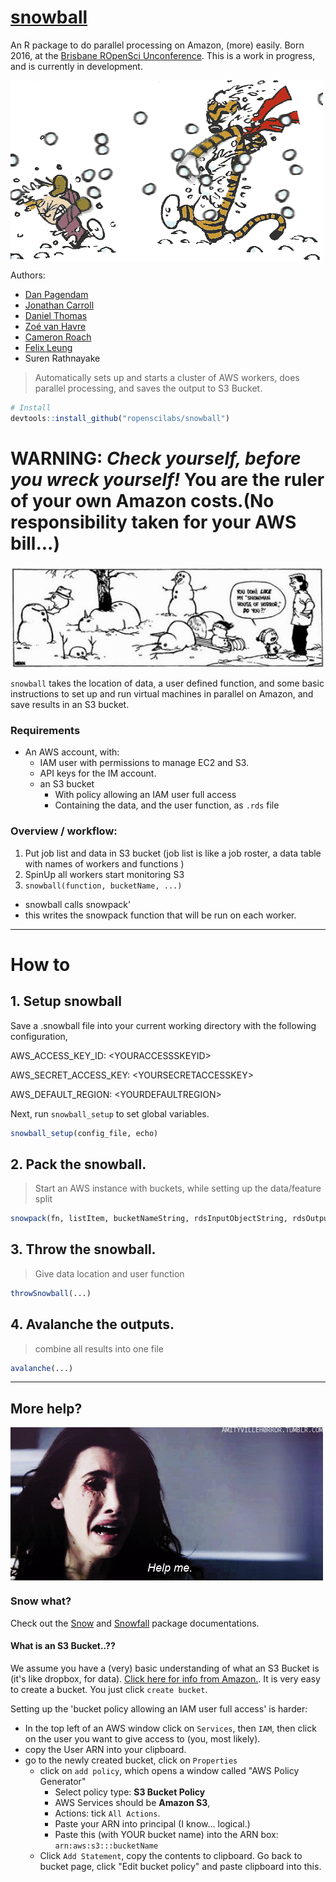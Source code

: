 
# [snowball](https://github.com/ropenscilabs/snowball)
An R package to do parallel processing on Amazon, (more) easily.
Born 2016, at the [Brisbane ROpenSci Unconference][52d207af]. This is a work in progress, and is currently in development. 

<img align="center" src="misc/CHsnowballs.gif">

  [52d207af]: http://auunconf.ropensci.org "Brisbane Unconference"

Authors:
- [Dan Pagendam](https://github.com/dpagendam)
- [Jonathan Carroll](https://github.com/jonocarroll)
- [Daniel Thomas](https://github.com/daniel-t)
- [Zoé van Havre](https://github.com/zoevanhavre/)
- [Cameron Roach](https://github.com/camroach87?tab=activity)
- [Felix Leung](https://github.com/felixleungsc)
- Suren Rathnayake

> Automatically sets up and starts a cluster of AWS workers, does parallel processing, and saves the output to S3 Bucket.


```r
# Install
devtools::install_github("ropenscilabs/snowball")
```

# WARNING:  _Check yourself, before you wreck yourself!_  You are the ruler of your own Amazon costs.(No responsibility taken for your AWS bill...)

<img align="center" src="misc/snowman1.jpg">

`snowball` takes the location of data, a user defined function, and some basic instructions to set up and run  virtual machines in parallel on Amazon, and save results in an S3 bucket.


### Requirements
- An AWS account, with:
  - IAM user with permissions to manage EC2 and S3.
  - API keys for the IM account.
  - an S3 bucket
    - With policy allowing an IAM user full access
    - Containing the data, and the user function,  as `.rds` file

### Overview / workflow:
1. Put job list and data in S3 bucket (job list is like a job roster, a data table with names of workers and functions )
2. SpinUp  all workers start monitoring S3
3. `snowball(function, bucketName, ...)`
  - snowball calls snowpack'
  - this writes the snowpack function that will be run on each worker.

------------


# How to

## 1. Setup snowball

Save a .snowball file into your current working directory with the following configuration,

AWS_ACCESS_KEY_ID: \<YOURACCESSSKEYID\>

AWS_SECRET_ACCESS_KEY: \<YOURSECRETACCESSKEY\>

AWS_DEFAULT_REGION: \<YOURDEFAULTREGION\>

Next, run `snowball_setup` to set global variables.

```r
snowball_setup(config_file, echo)
```


## 2.  Pack the snowball.
> Start an AWS instance with buckets, while setting up the data/feature split

```r
snowpack(fn, listItem, bucketNameString, rdsInputObjectString, rdsOutputString)
```


## 3. Throw the snowball.
> Give data location and user function

```r
throwSnowball(...)
```

## 4. Avalanche the outputs.
> combine all results into one file

```r
avalanche(...)
```



---------




## More help?
<img align="center" src="misc/Olivia_help.gif">

### Snow what?

Check out the [Snow](https://cran.r-project.org/web/packages/snow/index.html) and [Snowfall](https://cran.r-project.org/web/packages/snowfall/index.html) package documentations.


#### What is an S3 Bucket..??

We assume you have a (very) basic understanding of  what an S3 Bucket is (it's like dropbox, for data). [Click here for info from Amazon.](https://docs.aws.amazon.com/AmazonS3/latest/UG/CreatingaBucket.html). It is very easy to create a bucket. You just click `create bucket`.

Setting up the 'bucket policy allowing an IAM user full access' is harder:
  - In the top left of an AWS window click on `Services`, then `IAM`, then click on the user you want to give access to (you, most likely).
  - copy the User ARN into your clipboard.
  - go to the newly created bucket, click on `Properties`
     - click on `add policy`, which opens a window called "AWS Policy Generator"
       - Select policy type: **S3 Bucket Policy**
       - AWS Services should be **Amazon S3**,
       - Actions: tick `All Actions`.
       - Paste your ARN into principal (I know... logical.)
       - Paste this (with YOUR bucket name) into the ARN box: `arn:aws:s3:::bucketName`
     - Click `Add Statement`, copy the contents to clipboard.
     Go back to bucket page, click "Edit bucket policy" and paste clipboard into this.
